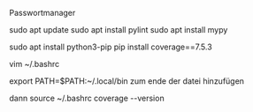Passwortmanager

sudo apt update
sudo apt install pylint
sudo apt install mypy

sudo apt install python3-pip
pip install coverage==7.5.3

vim ~/.bashrc


export PATH=$PATH:~/.local/bin
zum ende der datei hinzufügen

dann source ~/.bashrc
coverage --version
